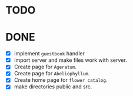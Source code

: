 # TODO


# DONE

- [x] implement `guestbook` handler
- [x] import server and make files work with server.
- [x] Create page for `Ageratum`.
- [x] Create page for `Abeliophyllum`.
- [x] Create home page for `flower catalog`.
- [x] make directories public and src.